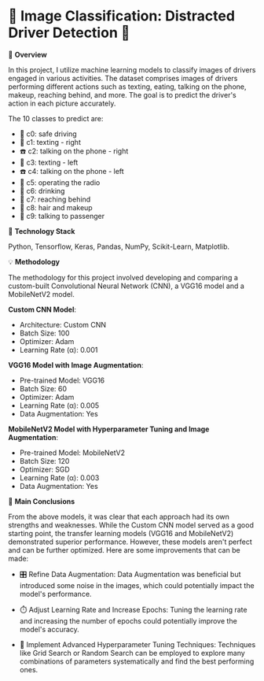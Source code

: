 # 🚗 Image Classification: Distracted Driver Detection 🚗 


🎯 **Overview**

In this project, I utilize machine learning models to classify images of drivers engaged in various activities. The dataset comprises images of drivers performing different actions such as texting, eating, talking on the phone, makeup, reaching behind, and more. The goal is to predict the driver's action in each picture accurately.

The 10 classes to predict are:

- 🚗 c0: safe driving 
- 📱 c1: texting - right 
- ☎️ c2: talking on the phone - right 
- 📱 c3: texting - left 
- ☎️ c4: talking on the phone - left 
- 🎵 c5: operating the radio 
- 🥤 c6: drinking 
- 👋 c7: reaching behind 
- 💄 c8: hair and makeup 
- 👥 c9: talking to passenger


🔧 **Technology Stack**

Python, Tensorflow, Keras, Pandas, NumPy, Scikit-Learn, Matplotlib.


💡 **Methodology**

The methodology for this project involved developing and comparing a custom-built Convolutional Neural Network (CNN), a VGG16 model and a MobileNetV2 model. 


**Custom CNN Model**:
- Architecture: Custom CNN
- Batch Size: 100
- Optimizer: Adam
- Learning Rate (α): 0.001


**VGG16 Model with Image Augmentation**:
- Pre-trained Model: VGG16
- Batch Size: 60
- Optimizer: Adam
- Learning Rate (α): 0.005
- Data Augmentation: Yes


**MobileNetV2 Model with Hyperparameter Tuning and Image Augmentation**:
- Pre-trained Model: MobileNetV2
- Batch Size: 120
- Optimizer: SGD
- Learning Rate (α): 0.003
- Data Augmentation: Yes


💭 **Main Conclusions**

From the above models, it was clear that each approach had its own strengths and weaknesses. While the Custom CNN model served as a good starting point, the transfer learning models (VGG16 and MobileNetV2) demonstrated superior performance. However, these models aren't perfect and can be further optimized. Here are some improvements that can be made:

- 🎛️ Refine Data Augmentation: Data Augmentation was beneficial but introduced some noise in the images, which could potentially impact the model's performance.
  
- ⏱️ Adjust Learning Rate and Increase Epochs: Tuning the learning rate and increasing the number of epochs could potentially improve the model's accuracy.
  
- 🔧 Implement Advanced Hyperparameter Tuning Techniques: Techniques like Grid Search or Random Search can be employed to explore many combinations of parameters systematically and find the best performing ones.
